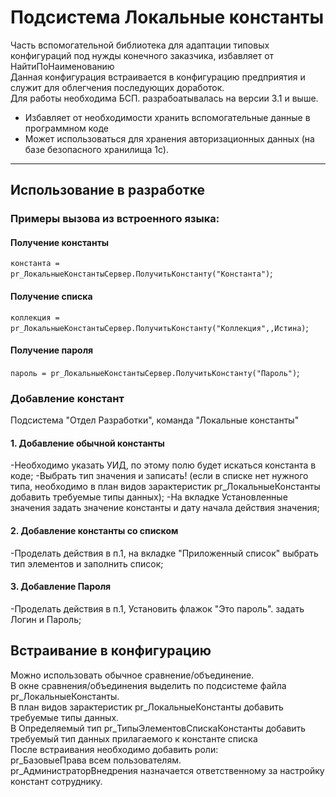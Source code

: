# Подсистема Локальные константы
Часть вспомогательной библиотека для адаптации типовых конфигураций под нужды конечного заказчика, избавляет от НайтиПоНаименованию  
Данная конфигурация встраивается в конфигурацию предприятия и служит для облегчения последующих доработок.  
Для работы необходима БСП. разрабоатывалась на версии 3.1 и выше.

- Избавляет от необходимости хранить вспомогательные данные в программном коде
- Может использоваться для хранения авторизационных данных (на базе безопасного хранилища 1с).
***
## Использование в разработке
### Примеры вызова из встроенного языка:
#### Получение константы  
  `константа = pr_ЛокальныеКонстантыСервер.ПолучитьКонстанту("Константа")`;
#### Получение списка  
  `коллекция = pr_ЛокальныеКонстантыСервер.ПолучитьКонстанту("Коллекция",,Истина)`;
#### Получение пароля
  `пароль = pr_ЛокальныеКонстантыСервер.ПолучитьКонстанту("Пароль")`;
  
### Добавление констант 
Подсистема "Отдел Разработки", команда "Локальные константы" 
#### 1. Добавление обычной константы
-Необходимо указать УИД, по этому полю будет искаться константа в коде; 
-Выбрать тип значения и записать! (если в списке нет нужного типа, необходимо в план видов зарактеристик pr_ЛокальныеКонстанты добавить требуемые типы данных);
-На вкладке Установленные значения задать значение константы и дату начала действия значения;
#### 2. Добавление  константы со списком  
-Проделать действия в п.1, на вкладке "Приложенный список" выбрать тип элементов и заполнить список;
#### 3. Добавление Пароля
-Проделать действия в п.1, Установить флажок "Это пароль". задать Логин и Пароль;
## Встраивание в конфигурацию
Можно использовать обычное сравнение/объединение.  
В окне сравнения/объединения выделить по подсистеме файла pr_ЛокальныеКонстанты.  
В план видов зарактеристик pr_ЛокальныеКонстанты добавить требуемые типы данных.  
В Определяемый тип pr_ТипыЭлементовСпискаКонстанты добавить требуемый тип данных 
прилагаемого к константе списка  
После встраивания необходимо добавить роли:  
pr_БазовыеПрава всем пользователям.  
pr_АдминистраторВнедрения назначается ответственному за настройку констант сотруднику.
